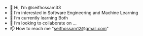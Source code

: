 - 👋 Hi, I’m @seifhossam33
- 👀 I’m interested in Software Engineering and Machine Learning
- 🌱 I’m currently learning Both
- 💞️ I’m looking to collaborate on ...
- 📫 How to reach me "seifhossam12@gmail.com"

<!---
seifhossam33/seifhossam33 is a ✨ special ✨ repository because its `README.md` (this file) appears on your GitHub profile.
You can click the Preview link to take a look at your changes.
--->
